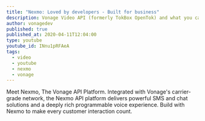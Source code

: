 ```yaml
---
title: "Nexmo: Loved by developers - Built for business"
description: Vonage Video API (formerly TokBox OpenTok) and what you can build with it. The Video API is very robust and highly customisable, and in each post we’ll show how to implement it.
author: vonagedev
published: true
published_at: 2020-04-11T12:04:00
type: youtube
youtube_id: INnu1pRFAeA
tags:
  - video
  - youtube
  - nexmo
  - vonage
---
```


Meet Nexmo, The Vonage API Platform. Integrated with Vonage's carrier-grade network, the Nexmo API platform delivers powerful SMS and chat solutions and a deeply rich programmable voice experience. Build with Nexmo to make every customer interaction count.